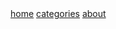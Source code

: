 <nav>
    <span><a title="home page" class="" href="{{ site.url }}/cn">home</a></span>
    <span><a title="categories" class="" href="{{ site.url }}/cn/categories/">categories</a></span>
    <span><a title="about" class="" href="{{ site.url }}/">about</a></span>
</nav>